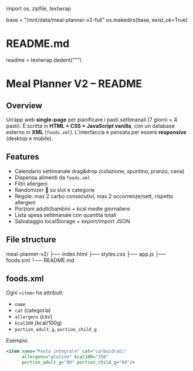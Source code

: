 import os, zipfile, textwrap

base = "/mnt/data/meal-planner-v2-full"
os.makedirs(base, exist_ok=True)

# README.md
readme = textwrap.dedent("""\
# Meal Planner V2 – README

## Overview
Un’app web **single-page** per pianificare i pasti settimanali (7 giorni × 4 pasti).
È scritta in **HTML + CSS + JavaScript vanilla**, con un database esterno in **XML** (`foods.xml`).
L’interfaccia è pensata per essere **responsive** (desktop e mobile).

## Features
- Calendario settimanale drag&drop (colazione, spuntino, pranzo, cena)
- Dispensa alimenti da `foods.xml`
- Filtri allergeni
- Randomizer 🎲 su slot e categorie
- Regole: max 2 carbo consecutivi, max 2 occorrenze/sett, rispetto allergeni
- Porzioni adulti/bambini + kcal medie giornaliere
- Lista spesa settimanale con quantità totali
- Salvataggio localStorage + export/import JSON

## File structure

meal-planner-v2/
├── index.html
├── styles.css
├── app.js
├── foods.xml
└── README.md


## foods.xml
Ogni `<item>` ha attributi:
- `name`
- `cat` (categoria)
- `allergens` (csv)
- `kcal100` (kcal/100g)
- `portion_adult_g`, `portion_child_g`

Esempio:
```xml
<item name="Pasta integrale" cat="carboidrati"
      allergens="glutine" kcal100="350"
      portion_adult_g="80" portion_child_g="60"/>


